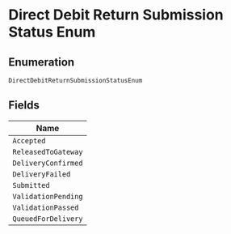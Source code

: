 
# Direct Debit Return Submission Status Enum

## Enumeration

`DirectDebitReturnSubmissionStatusEnum`

## Fields

| Name |
|  --- |
| `Accepted` |
| `ReleasedToGateway` |
| `DeliveryConfirmed` |
| `DeliveryFailed` |
| `Submitted` |
| `ValidationPending` |
| `ValidationPassed` |
| `QueuedForDelivery` |


